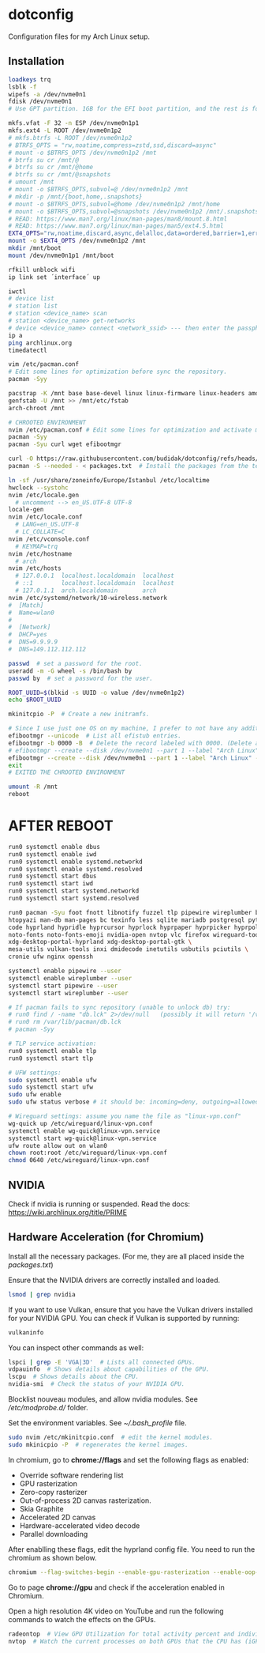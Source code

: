 # dotconfig
Configuration files for my Arch Linux setup.

## Installation

```bash
loadkeys trq
lsblk -f
wipefs -a /dev/nvme0n1
fdisk /dev/nvme0n1
# Use GPT partition. 1GB for the EFI boot partition, and the rest is for the Linux filesystem. (1 for EFI System, 20 for Linux Filesystem)

mkfs.vfat -F 32 -n ESP /dev/nvme0n1p1
mkfs.ext4 -L ROOT /dev/nvme0n1p2
# mkfs.btrfs -L ROOT /dev/nvme0n1p2
# BTRFS_OPTS = "rw,noatime,compress=zstd,ssd,discard=async"
# mount -o $BTRFS_OPTS /dev/nvme0n1p2 /mnt
# btrfs su cr /mnt/@
# btrfs su cr /mnt/@home
# btrfs su cr /mnt/@snapshots
# umount /mnt
# mount -o $BTRFS_OPTS,subvol=@ /dev/nvme0n1p2 /mnt
# mkdir -p /mnt/{boot,home,.snapshots}
# mount -o $BTRFS_OPTS,subvol=@home /dev/nvme0n1p2 /mnt/home
# mount -o $BTRFS_OPTS,subvol=@snapshots /dev/nvme0n1p2 /mnt/.snapshots
# READ: https://www.man7.org/linux/man-pages/man8/mount.8.html
# READ: https://www.man7.org/linux/man-pages/man5/ext4.5.html
EXT4_OPTS="rw,noatime,discard,async,delalloc,data=ordered,barrier=1,errors=remount-ro"
mount -o $EXT4_OPTS /dev/nvme0n1p2 /mnt
mkdir /mnt/boot
mount /dev/nvme0n1p1 /mnt/boot

rfkill unblock wifi
ip link set ´interface´ up

iwctl
# device list
# station list
# station <device_name> scan
# station <device_name> get-networks
# device <device_name> connect <network_ssid> --- then enter the passphrase for the network.
ip a
ping archlinux.org
timedatectl

vim /etc/pacman.conf
# Edit some lines for optimization before sync the repository.
pacman -Syy

pacstrap -K /mnt base base-devel linux linux-firmware linux-headers amd-ucode polkit iwd neovim --assume-installed sudo
genfstab -U /mnt >> /mnt/etc/fstab
arch-chroot /mnt

# CHROOTED ENVIRONMENT
nvim /etc/pacman.conf # Edit some lines for optimization and activate multilib.
pacman -Syy
pacman -Syu curl wget efibootmgr

curl -O https://raw.githubusercontent.com/budidak/dotconfig/refs/heads/main/packages.txt  # Download the text file.
pacman -S --needed - < packages.txt  # Install the packages from the text file.

ln -sf /usr/share/zoneinfo/Europe/Istanbul /etc/localtime
hwclock --systohc
nvim /etc/locale.gen
  # uncomment --> en_US.UTF-8 UTF-8
locale-gen
nvim /etc/locale.conf
  # LANG=en_US.UTF-8
  # LC_COLLATE=C
nvim /etc/vconsole.conf
  # KEYMAP=trq
nvim /etc/hostname
  # arch
nvim /etc/hosts
  # 127.0.0.1  localhost.localdomain  localhost
  # ::1        localhost.localdomain  localhost
  # 127.0.1.1  arch.localdomain       arch
nvim /etc/systemd/network/10-wireless.network
#  [Match]
#  Name=wlan0
#
#  [Network]
#  DHCP=yes
#  DNS=9.9.9.9
#  DNS=149.112.112.112

passwd  # set a password for the root.
useradd -m -G wheel -s /bin/bash by
passwd by  # set a password for the user.

ROOT_UUID=$(blkid -s UUID -o value /dev/nvme0n1p2)
echo $ROOT_UUID

mkinitcpio -P  # Create a new initramfs.

# Since I use just one OS on my machine, I prefer to not have any additional bootlader. With that reason I continue the installatation with EFI Boot stub.
efibootmgr --unicode  # List all efistub entries.
efibootmgr -b 0000 -B  # Delete the record labeled with 0000. (Delete all unneccessary entries)
# efibootmgr --create --disk /dev/nvme0n1 --part 1 --label "Arch Linux" --loader "\vmlinuz-linux" --unicode "root=UUID=$ROOT_UUID rw rootflags=subvol=@ loglevel=3 quiet initrd=\amd-ucode.img initrd=\initramfs-linux.img"
efibootmgr --create --disk /dev/nvme0n1 --part 1 --label "Arch Linux" --loader "\vmlinuz-linux" --unicode "root=UUID=$ROOT_UUID rw loglevel=3 quiet initrd=\amd-ucode.img initrd=\initramfs-linux.img"
exit
# EXITED THE CHROOTED ENVIRONMENT

umount -R /mnt
reboot
```

# AFTER REBOOT

```bash
run0 systemctl enable dbus
run0 systemctl enable iwd
run0 systemctl enable systemd.networkd
run0 systemctl enable systemd.resolved
run0 systemctl start dbus
run0 systemctl start iwd
run0 systemctl start systemd.networkd
run0 systemctl start systemd.resolved

run0 pacman -Syu foot fnott libnotify fuzzel tlp pipewire wireplumber brightnessctl slurp grim wl-clipboard tree \
htopyazi man-db man-pages bc texinfo less sqlite mariadb postgresql python python-pip nodejs npm yarn pnpm go git \
code hyprland hypridle hyprcursor hyprlock hyprpaper hyprpicker hyprpolkitagent hyprsunset hyprutils waybar \
noto-fonts noto-fonts-emoji nvidia-open nvtop vlc firefox wireguard-tools \
xdg-desktop-portal-hyprland xdg-desktop-portal-gtk \
mesa-utils vulkan-tools inxi dmidecode inetutils usbutils pciutils \
cronie ufw nginx openssh

systemctl enable pipewire --user
systemctl enable wireplumber --user
systemctl start pipewire --user
systemctl start wireplumber --user

# If pacman fails to sync repository (unable to unlock db) try:
# run0 find / -name "db.lck" 2>/dev/null   (possibly it will return '/var/lib/pacman/db.lck'
# run0 rm /var/lib/pacman/db.lck
# pacman -Syy

# TLP service activation:
run0 systemctl enable tlp
run0 systemctl start tlp

# UFW settings:
sudo systemctl enable ufw
sudo systemctl start ufw
sudo ufw enable
sudo ufw status verbose # it should be: incoming=deny, outgoing=allowed

# Wireguard settings: assume you name the file as "linux-vpn.conf"
wg-quick up /etc/wireguard/linux-vpn.conf
systemctl enable wg-quick@linux-vpn.service
systemctl start wg-quick@linux-vpn.service
ufw route allow out on wlan0
chown root:root /etc/wireguard/linux-vpn.conf
chmod 0640 /etc/wireguard/linux-vpn.conf
```

## NVIDIA

Check if nvidia is running or suspended. Read the docs: https://wiki.archlinux.org/title/PRIME

## Hardware Acceleration (for Chromium)

Install all the necessary packages. (For me, they are all placed inside the *packages.txt*)

Ensure that the NVIDIA drivers are correctly installed and loaded.
```bash
lsmod | grep nvidia
```

If you want to use Vulkan, ensure that you have the Vulkan drivers installed for your NVIDIA GPU. You can check if Vulkan is supported by running:
```bash
vulkaninfo
```

You can inspect other commands as well:
```bash
lspci | grep -E 'VGA|3D'  # Lists all connected GPUs.
vdpauinfo  # Shows details about capabilities of the GPU.
lscpu  # Shows details about the CPU.
nvidia-smi  # Check the status of your NVIDIA GPU. 
```

Blocklist nouveau modules, and allow nvidia modules. See */etc/modprobe.d/* folder.

Set the environment variables. See *~/.bash_profile* file.

```bash
sudo nvim /etc/mkinitcpio.conf  # edit the kernel modules.
sudo mkinicpio -P  # regenerates the kernel images.
```

In chromium, go to **chrome://flags** and set the following flags as enabled:
- Override software rendering list
- GPU rasterization
- Zero-copy rasterizer 
- Out-of-process 2D canvas rasterization.
- Skia Graphite
- Accelerated 2D canvas
- Hardware-accelerated video decode
- Parallel downloading

After enablling these flags, edit the hyprland config file. You need to run the chromium as shown below.

```bash
chromium --flag-switches-begin --enable-gpu-rasterization --enable-oop-rasterization --enable-zero-copy --ignore-gpu-blocklist --enable-gpu-early-init --enable-vulkan --enable-skia-graphite --enable-accelerated-2d-canvas --enable-accelerated-3d-canvas --enable-accelerated-video-decode --enable-gpu-compositing --enable-features=AcceleratedVideoDecodeLinuxGL,CanvasOopRasterization,ParallelDownloading --enable-logging=stderr --log-level=0
```

Go to page **chrome://gpu** and check if the acceleration enabled in Chromium.

Open a high resolution 4K video on YouTube and run the following commands to watch the effects on the GPUs.

```bash
radeontop  # View GPU Utilization for total activity percent and individual blocks. (for AMD cards)
nvtop  # Watch the current processes on both GPUs that the CPU has (iGPU) and the discrete GPU.
```
